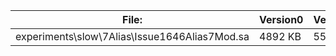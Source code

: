 File:|Version0|Version1|Version2
---|---|---|---
experiments\slow\7Alias\Issue1646Alias7Mod.sa|4892 KB|5585 KB|4 KB
